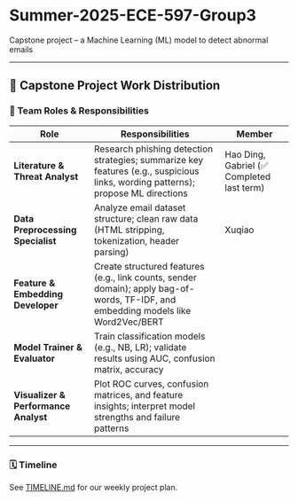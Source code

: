 # Summer-2025-ECE-597-Group3

Capstone project – a Machine Learning (ML) model to detect abnormal emails

---

## 📘 Capstone Project Work Distribution

### 👥 Team Roles & Responsibilities

| Role | Responsibilities | Member |
|------|------------------|--------|
| **Literature & Threat Analyst** | Research phishing detection strategies; summarize key features (e.g., suspicious links, wording patterns); propose ML directions | Hao Ding, Gabriel (✅ Completed last term) |
| **Data Preprocessing Specialist** | Analyze email dataset structure; clean raw data (HTML stripping, tokenization, header parsing) | Xuqiao |
| **Feature & Embedding Developer** | Create structured features (e.g., link counts, sender domain); apply bag-of-words, TF-IDF, and embedding models like Word2Vec/BERT |  |
| **Model Trainer & Evaluator** | Train classification models (e.g., NB, LR); validate results using AUC, confusion matrix, accuracy |  |
| **Visualizer & Performance Analyst** | Plot ROC curves, confusion matrices, and feature insights; interpret model strengths and failure patterns |  |

---

### 🗓️ Timeline

See [TIMELINE.md](./TIMELINE.md) for our weekly project plan.

